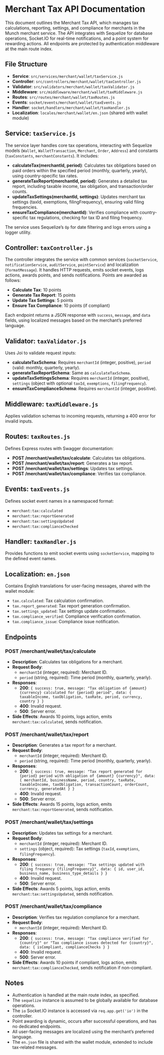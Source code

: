 # Merchant Tax API Documentation

This document outlines the Merchant Tax API, which manages tax calculations, reporting, settings, and compliance for merchants in the Munch merchant service. The API integrates with Sequelize for database operations, Socket.IO for real-time notifications, and a point system for rewarding actions. All endpoints are protected by authentication middleware at the main route index.

## File Structure

- **Service**: `src/services/merchant/wallet/taxService.js`
- **Controller**: `src/controllers/merchant/wallet/taxController.js`
- **Validator**: `src/validators/merchant/wallet/taxValidator.js`
- **Middleware**: `src/middleware/merchant/wallet/taxMiddleware.js`
- **Routes**: `src/routes/merchant/wallet/taxRoutes.js`
- **Events**: `socket/events/merchant/wallet/taxEvents.js`
- **Handler**: `socket/handlers/merchant/wallet/taxHandler.js`
- **Localization**: `locales/merchant/wallet/en.json` (shared with wallet module)

## Service: `taxService.js`

The service layer handles core tax operations, interacting with Sequelize models (`Wallet`, `WalletTransaction`, `Merchant`, `Order`, `Address`) and constants (`taxConstants`, `merchantConstants`). It includes:

- **calculateTax(merchantId, period)**: Calculates tax obligations based on paid orders within the specified period (monthly, quarterly, yearly), using country-specific tax rates.
- **generateTaxReport(merchantId, period)**: Generates a detailed tax report, including taxable income, tax obligation, and transaction/order counts.
- **updateTaxSettings(merchantId, settings)**: Updates merchant tax settings (taxId, exemptions, filingFrequency), ensuring valid filing frequencies.
- **ensureTaxCompliance(merchantId)**: Verifies compliance with country-specific tax regulations, checking for tax ID and filing frequency.

The service uses Sequelize’s `Op` for date filtering and logs errors using a logger utility.

## Controller: `taxController.js`

The controller integrates the service with common services (`socketService`, `notificationService`, `auditService`, `pointService`) and localization (`formatMessage`). It handles HTTP requests, emits socket events, logs actions, awards points, and sends notifications. Points are awarded as follows:

- **Calculate Tax**: 10 points
- **Generate Tax Report**: 15 points
- **Update Tax Settings**: 5 points
- **Ensure Tax Compliance**: 10 points (if compliant)

Each endpoint returns a JSON response with `success`, `message`, and `data` fields, using localized messages based on the merchant’s preferred language.

## Validator: `taxValidator.js`

Uses Joi to validate request inputs:

- **calculateTaxSchema**: Requires `merchantId` (integer, positive), `period` (valid: monthly, quarterly, yearly).
- **generateTaxReportSchema**: Same as `calculateTaxSchema`.
- **updateTaxSettingsSchema**: Requires `merchantId` (integer, positive), `settings` (object with optional `taxId`, `exemptions`, `filingFrequency`).
- **ensureTaxComplianceSchema**: Requires `merchantId` (integer, positive).

## Middleware: `taxMiddleware.js`

Applies validation schemas to incoming requests, returning a 400 error for invalid inputs.

## Routes: `taxRoutes.js`

Defines Express routes with Swagger documentation:

- **POST /merchant/wallet/tax/calculate**: Calculates tax obligations.
- **POST /merchant/wallet/tax/report**: Generates a tax report.
- **POST /merchant/wallet/tax/settings**: Updates tax settings.
- **POST /merchant/wallet/tax/compliance**: Verifies tax compliance.

## Events: `taxEvents.js`

Defines socket event names in a namespaced format:

- `merchant:tax:calculated`
- `merchant:tax:reportGenerated`
- `merchant:tax:settingsUpdated`
- `merchant:tax:complianceChecked`

## Handler: `taxHandler.js`

Provides functions to emit socket events using `socketService`, mapping to the defined event names.

## Localization: `en.json`

Contains English translations for user-facing messages, shared with the wallet module:

- `tax.calculated`: Tax calculation confirmation.
- `tax.report_generated`: Tax report generation confirmation.
- `tax.settings_updated`: Tax settings update confirmation.
- `tax.compliance_verified`: Compliance verification confirmation.
- `tax.compliance_issue`: Compliance issue notification.

## Endpoints

### POST /merchant/wallet/tax/calculate
- **Description**: Calculates tax obligations for a merchant.
- **Request Body**:
  - `merchantId` (integer, required): Merchant ID.
  - `period` (string, required): Time period (monthly, quarterly, yearly).
- **Responses**:
  - **200**: `{ success: true, message: "Tax obligation of {amount} {currency} calculated for {period} period", data: { taxableIncome, taxObligation, taxRate, period, currency, country } }`
  - **400**: Invalid request.
  - **500**: Server error.
- **Side Effects**: Awards 10 points, logs action, emits `merchant:tax:calculated`, sends notification.

### POST /merchant/wallet/tax/report
- **Description**: Generates a tax report for a merchant.
- **Request Body**:
  - `merchantId` (integer, required): Merchant ID.
  - `period` (string, required): Time period (monthly, quarterly, yearly).
- **Responses**:
  - **200**: `{ success: true, message: "Tax report generated for {period} period with obligation of {amount} {currency}", data: { merchantId, businessName, period, country, taxRate, taxableIncome, taxObligation, transactionCount, orderCount, currency, generatedAt } }`
  - **400**: Invalid request.
  - **500**: Server error.
- **Side Effects**: Awards 15 points, logs action, emits `merchant:tax:reportGenerated`, sends notification.

### POST /merchant/wallet/tax/settings
- **Description**: Updates tax settings for a merchant.
- **Request Body**:
  - `merchantId` (integer, required): Merchant ID.
  - `settings` (object, required): Tax settings (`taxId`, `exemptions`, `filingFrequency`).
- **Responses**:
  - **200**: `{ success: true, message: "Tax settings updated with filing frequency {filingFrequency}", data: { id, user_id, business_name, business_type_details } }`
  - **400**: Invalid request.
  - **500**: Server error.
- **Side Effects**: Awards 5 points, logs action, emits `merchant:tax:settingsUpdated`, sends notification.

### POST /merchant/wallet/tax/compliance
- **Description**: Verifies tax regulation compliance for a merchant.
- **Request Body**:
  - `merchantId` (integer, required): Merchant ID.
- **Responses**:
  - **200**: `{ success: true, message: "Tax compliance verified for {country}" or "Tax compliance issues detected for {country}", data: { isCompliant, complianceChecks } }`
  - **400**: Invalid request.
  - **500**: Server error.
- **Side Effects**: Awards 10 points if compliant, logs action, emits `merchant:tax:complianceChecked`, sends notification if non-compliant.

## Notes

- Authentication is handled at the main route index, as specified.
- The `sequelize` instance is assumed to be globally available for database operations.
- The `io` Socket.IO instance is accessed via `req.app.get('io')` in the controller.
- Point awarding is dynamic, occurs after successful operations, and has no dedicated endpoints.
- All user-facing messages are localized using the merchant’s preferred language.
- The `en.json` file is shared with the wallet module, extended to include tax-related messages.